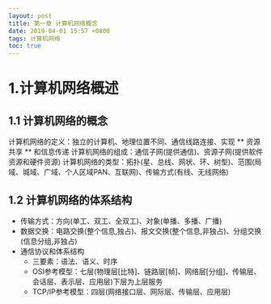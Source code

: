 ```yaml
---
layout: post
title: 第一章 计算机网络概念
date: 2019-04-01 15:57 +0800
tags: 计算机网络
toc: true
---
```

# 1.计算机网络概述
## 1.1 计算机网络的概念
计算机网络的定义：独立的计算机、地理位置不同、通信线路连接、实现 ** 资源共享 ** 和信息传递
计算机网络的组成：通信子网(提供通信)、资源子网(提供软件资源和硬件资源)
计算机网络的类型：拓扑(星、总线、网状、环、树型)、范围(局域、城域、广域、个人区域PAN、互联网)、传输方式(有线、无线网络)
## 1.2 计算机网络的体系结构
+ 传输方式：方向(单工、双工、全双工)、对象(单播、多播、广播)
+ 数据交换：电路交换(整个信息,独占)、报文交换(整个信息,非独占)、分组交换(信息分组,非独占)
+ 通信协议和体系结构
  - 三要素：语法、语义、时序
  - OSI参考模型：七层(物理层[比特]、链路层[帧]、网络层[分组]、传输层、会话层、表示层、应用层)下层为上层服务
  - TCP/IP参考模型：四层(网络接口层、网际层、传输层、应用层)
